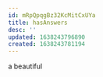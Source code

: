 ```yaml
---
id: mRpQpqgBz32KcMitCxUYa
title: hasAnswers
desc: ''
updated: 1638243796890
created: 1638243781194
---
```




a beautiful 
